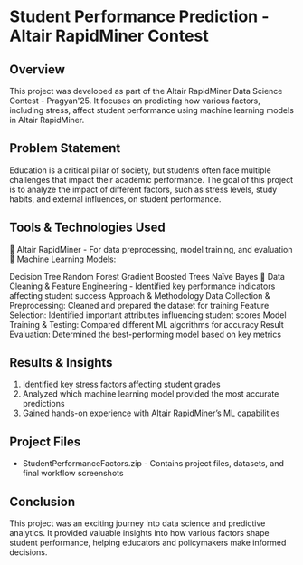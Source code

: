 # Student Performance Prediction - Altair RapidMiner Contest 
## Overview
This project was developed as part of the Altair RapidMiner Data Science Contest - Pragyan'25. It focuses on predicting how various factors, including stress, affect student performance using machine learning models in Altair RapidMiner.

## Problem Statement
Education is a critical pillar of society, but students often face multiple challenges that impact their academic performance. The goal of this project is to analyze the impact of different factors, such as stress levels, study habits, and external influences, on student performance.

## Tools & Technologies Used
🔹 Altair RapidMiner - For data preprocessing, model training, and evaluation
🔹 Machine Learning Models:

Decision Tree
Random Forest
Gradient Boosted Trees
Naïve Bayes
🔹 Data Cleaning & Feature Engineering - Identified key performance indicators affecting student success
Approach & Methodology
Data Collection & Preprocessing: Cleaned and prepared the dataset for training
Feature Selection: Identified important attributes influencing student scores
Model Training & Testing: Compared different ML algorithms for accuracy
Result Evaluation: Determined the best-performing model based on key metrics
## Results & Insights
1. Identified key stress factors affecting student grades
2. Analyzed which machine learning model provided the most accurate predictions
3. Gained hands-on experience with Altair RapidMiner’s ML capabilities

## Project Files
* StudentPerformanceFactors.zip - Contains project files, datasets, and final workflow screenshots

## Conclusion
This project was an exciting journey into data science and predictive analytics. It provided valuable insights into how various factors shape student performance, helping educators and policymakers make informed decisions.
